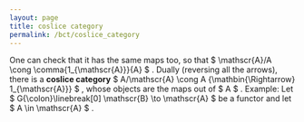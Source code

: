 ```yaml
---
layout: page
title: coslice category
permalink: /bct/coslice_category
---
```

One can check that it has the same maps too, so that $ \mathscr{A}/A \cong \comma{1_{\mathscr{A}}}{A} $ . Dually (reversing all the arrows), there is a **coslice category** $ A/\mathscr{A} \cong A {\mathbin{\Rightarrow} 1_{\mathscr{A}}} $ , whose objects are the maps out of $ A $ . Example: Let $ G{\colon}\linebreak[0] \mathscr{B} \to \mathscr{A} $ be a functor and let $ A \in \mathscr{A} $ .
